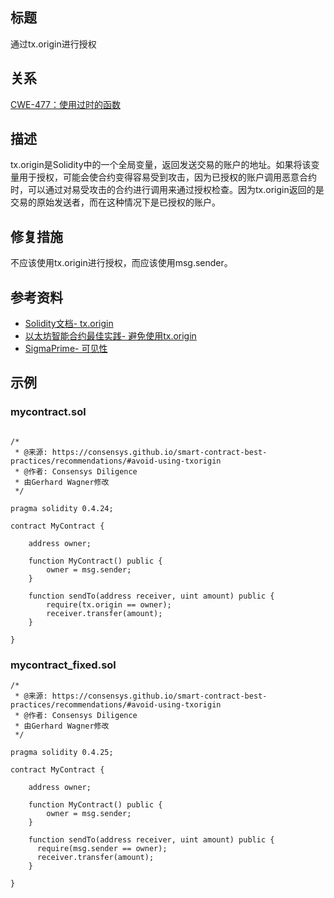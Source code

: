 ## 标题
通过tx.origin进行授权

## 关系
[CWE-477：使用过时的函数](https://cwe.mitre.org/data/definitions/477.html)

## 描述
tx.origin是Solidity中的一个全局变量，返回发送交易的账户的地址。如果将该变量用于授权，可能会使合约变得容易受到攻击，因为已授权的账户调用恶意合约时，可以通过对易受攻击的合约进行调用来通过授权检查。因为tx.origin返回的是交易的原始发送者，而在这种情况下是已授权的账户。

## 修复措施
不应该使用tx.origin进行授权，而应该使用msg.sender。

## 参考资料
* [Solidity文档- tx.origin](https://solidity.readthedocs.io/en/develop/security-considerations.html#tx-origin)
* [以太坊智能合约最佳实践- 避免使用tx.origin](https://consensys.github.io/smart-contract-best-practices/development-recommendations/solidity-specific/tx-origin/)
* [SigmaPrime- 可见性](https://github.com/sigp/solidity-security-blog#tx-origin)

## 示例

### mycontract.sol
```solidity

/*
 * @来源: https://consensys.github.io/smart-contract-best-practices/recommendations/#avoid-using-txorigin
 * @作者: Consensys Diligence  
 * 由Gerhard Wagner修改
 */

pragma solidity 0.4.24;

contract MyContract {

    address owner;

    function MyContract() public {
        owner = msg.sender;
    }

    function sendTo(address receiver, uint amount) public {
        require(tx.origin == owner);
        receiver.transfer(amount);
    }

}
```

### mycontract_fixed.sol
```solidity
/*
 * @来源: https://consensys.github.io/smart-contract-best-practices/recommendations/#avoid-using-txorigin
 * @作者: Consensys Diligence
 * 由Gerhard Wagner修改
 */

pragma solidity 0.4.25;

contract MyContract {

    address owner;

    function MyContract() public {
        owner = msg.sender;
    }

    function sendTo(address receiver, uint amount) public {
      require(msg.sender == owner);
      receiver.transfer(amount);
    }

}
```